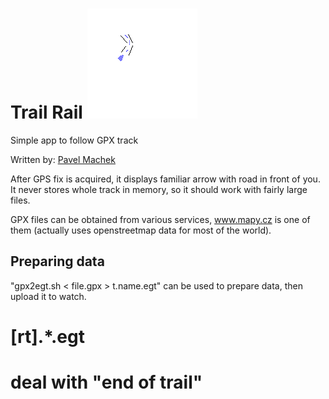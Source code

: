 # Trail Rail ![](app.png)

Simple app to follow GPX track

Written by: [Pavel Machek](https://github.com/pavelmachek)

After GPS fix is acquired, it displays familiar arrow with road in
front of you. It never stores whole track in memory, so it should work
with fairly large files.

GPX files can be obtained from various services, www.mapy.cz is one of
them (actually uses openstreetmap data for most of the world).

## Preparing data

"gpx2egt.sh < file.gpx > t.name.egt" can be used to prepare data, then
upload it to watch.

# [rt].*.egt
# deal with "end of trail"
